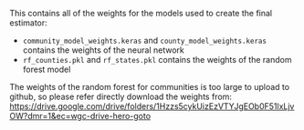 This contains all of the weights for the models used to create the final estimator:
* ```community_model_weights.keras``` and ```county_model_weights.keras``` contains the weights of the neural network
* ```rf_counties.pkl``` and ```rf_states.pkl``` contains the weights of the random forest model

The weights of the random forest for communities is too large to upload to github, so please refer directly download the weights from: https://drive.google.com/drive/folders/1Hzzs5cykUizEzVTYJgEOb0F51lxLjvOW?dmr=1&ec=wgc-drive-hero-goto 


